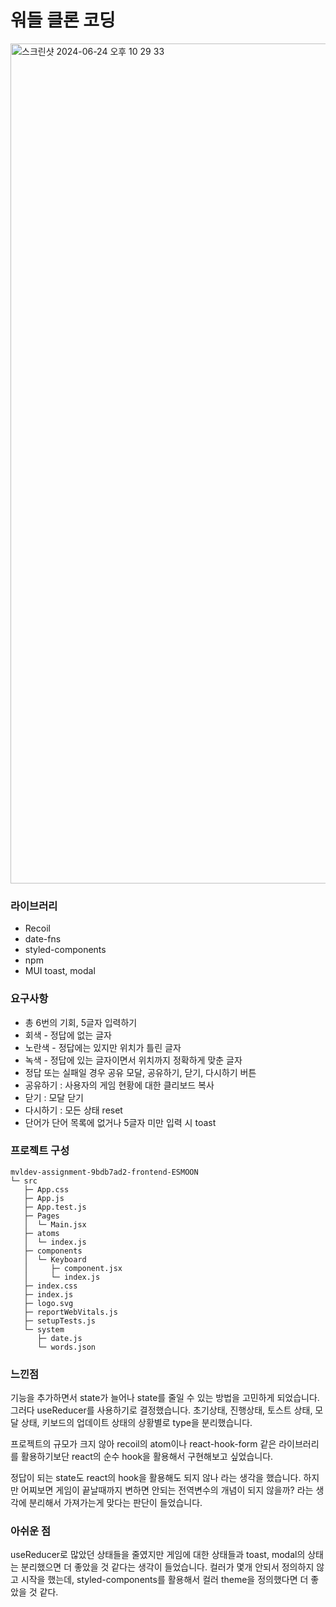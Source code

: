 # 워들 클론 코딩

<img width="1344" alt="스크린샷 2024-06-24 오후 10 29 33" src="https://github.com/mvldevtest/mvldev-assignment-9bdb7ad2-frontend-ESMOON/assets/82797463/50ff0220-1255-459e-87c7-1c35590b6ea7"></img>

### 라이브러리

- Recoil
- date-fns
- styled-components
- npm
- MUI toast, modal

### 요구사항

- 총 6번의 기회, 5글자 입력하기
- 회색 - 정답에 없는 글자
- 노란색 - 정답에는 있지만 위치가 틀린 글자
- 녹색 - 정답에 있는 글자이면서 위치까지 정확하게 맞춘 글자
- 정답 또는 실패일 경우 공유 모달, 공유하기, 닫기, 다시하기 버튼
- 공유하기 : 사용자의 게임 현황에 대한 클리보드 복사
- 닫기 : 모달 닫기
- 다시하기 : 모든 상태 reset
- 단어가 단어 목록에 없거나 5글자 미만 입력 시 toast

### 프로젝트 구성

```
mvldev-assignment-9bdb7ad2-frontend-ESMOON
└─ src
   ├─ App.css
   ├─ App.js
   ├─ App.test.js
   ├─ Pages
   │  └─ Main.jsx
   ├─ atoms
   │  └─ index.js
   ├─ components
   │  └─ Keyboard
   │     ├─ component.jsx
   │     └─ index.js
   ├─ index.css
   ├─ index.js
   ├─ logo.svg
   ├─ reportWebVitals.js
   ├─ setupTests.js
   └─ system
      ├─ date.js
      └─ words.json

```

### 느낀점

기능을 추가하면서 state가 늘어나 state를 줄일 수 있는 방법을 고민하게 되었습니다.
그러다 useReducer를 사용하기로 결정했습니다. 초기상태, 진행상태, 토스트 상태, 모달 상태, 키보드의 업데이트 상태의 상황별로 type을 분리했습니다.

프로젝트의 규모가 크지 않아 recoil의 atom이나 react-hook-form 같은 라이브러리를 활용하기보단 react의 순수 hook을 활용해서 구현해보고 싶었습니다.

정답이 되는 state도 react의 hook을 활용해도 되지 않나 라는 생각을 했습니다. 하지만 어찌보면 게임이 끝날때까지 변하면 안되는 전역변수의 개념이 되지 않을까? 라는 생각에 분리해서 가져가는게 맞다는 판단이 들었습니다.

### 아쉬운 점

useReducer로 많았던 상태들을 줄였지만 게임에 대한 상태들과 toast, modal의 상태는 분리했으면 더 좋았을 것 같다는 생각이 들었습니다.
컬러가 몇개 안되서 정의하지 않고 시작을 했는데, styled-components를 활용해서 컬러 theme을 정의했다면 더 좋았을 것 같다.
